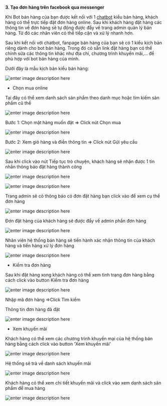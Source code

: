 **3.	Tạo đơn hàng trên facebook qua messenger**

Khi Bot bán hàng của bạn được kết nối với 1 [chatbot](banhang/I3ketnoiChatBizfly.md) kiểu bán hàng, khách hàng có thể trực tiếp đặt đơn hàng online. Sau khi khách hàng đặt hàng các thông tin về đơn hàng sẽ tự động được đẩy về trang admin quản lý bán hàng. Từ đó các nhân viên có thể tiếp cận và xử lý nhanh hơn.

Sau khi kết nối với chatbot, fanpage bán hàng của bạn sẽ có 1 kiểu kịch bản riêng dành cho bot bán hàng. Trong đó có sẵn link đặt hàng bạn có thể chỉnh sửa các thông tin khác như địa chỉ, chương trình khuyến mãi,... để phù hợp với bot bán hàng của mình.

Dưới đây là mẫu kịch bản kiểu bán hàng:

![enter image description here](https://static8.muarecdn.com/original/muare/images/2020/07/16/5665395_screenshot-5.png)

- Chọn mua online

Tại đây có thể xem danh sách sản phẩm theo danh mục hoặc tìm kiếm sản phẩm cũ thể

![enter image description here](https://static8.muarecdn.com/original/muare/images/2020/07/16/5665421_screenshot-6.png)

Bước 1: Chọn mặt hàng muốn đặt => Click nút Chọn mua

![enter image description here](https://static8.muarecdn.com/original/muare/images/2020/07/16/5665443_screenshot-7.png)

Bước 2: Xem giỏ hàng và điền thông tin => Click nút Gửi yêu cầu

![enter image description here](https://static8.muarecdn.com/original/muare/images/2020/07/16/5665453_screenshot-9.png)

Sau khi click vào nút Tiếp tục trò chuyện, khách hàng sẽ nhận được 1 tin nhắn thông báo đặt hàng thành công 

![enter image description here](https://static8.muarecdn.com/original/muare/images/2020/07/16/5665457_screenshot-10.png)

![enter image description here](https://static8.muarecdn.com/original/muare/images/2020/07/16/5665515_screenshot-12.png)

Trang admin sẽ có thông báo có đơn đặt hàng bạn click vào để xem cụ thể đơn hàng

![enter image description here](https://static8.muarecdn.com/original/muare/images/2020/07/16/5665516_screenshot-13.png)

Đơn đặt hàng của khách hàng sẽ được đẩy về admin phần đơn hàng

![enter image description here](https://static8.muarecdn.com/original/muare/images/2020/07/16/5665519_screenshot-14.png)

Nhân viên hệ thống bán hàng sẽ tiền hành xác nhận thông tin của khách hàng và tiến hàng xử lý đơn hàng

![enter image description here](https://static8.muarecdn.com/original/muare/images/2020/07/16/5665527_screenshot-16.png)

- Kiểm tra đơn hàng

Sau khi đặt hàng xong khách hàng có thể  xem tình trạng đơn hàng bằng cách click vào button Kiểm tra đơn hàng

![enter image description here](https://static8.muarecdn.com/original/muare/images/2020/07/16/5665528_screenshot-17.png)

Nhập mã đơn hàng =>Click Tìm kiếm

Thông tin đơn hàng đã đặt 

![enter image description here](https://static8.muarecdn.com/original/muare/images/2020/07/16/5665529_screenshot-18.png)

- Xem khuyến mãi

Khách hàng có thể xem các chương trình khuyến mại của hệ thống bán hàng bằng cách click vào button 'Xem khuyến mãi'

![enter image description here](https://static8.muarecdn.com/original/muare/images/2020/07/16/5665530_screenshot-19.png)

Hệ thống sẽ trả về danh sách khuyến mãi

![enter image description here](https://static8.muarecdn.com/original/muare/images/2020/07/16/5665531_screenshot-20.png)

Khách hàng có thể xem chi tiết khuyến mãi và click vào xem danh sách sản phẩm để mua hàng 

![enter image description here](https://static8.muarecdn.com/original/muare/images/2020/07/16/5665532_screenshot-21.png)

